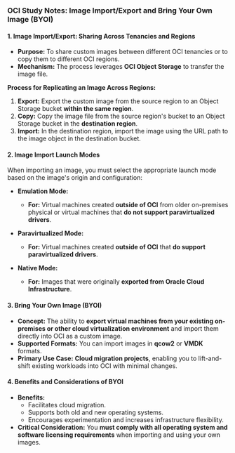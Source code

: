 ### **OCI Study Notes: Image Import/Export and Bring Your Own Image (BYOI)**

#### **1. Image Import/Export: Sharing Across Tenancies and Regions**

*   **Purpose:** To share custom images between different OCI tenancies or to copy them to different OCI regions.
*   **Mechanism:** The process leverages **OCI Object Storage** to transfer the image file.

**Process for Replicating an Image Across Regions:**
1.  **Export:** Export the custom image from the source region to an Object Storage bucket **within the same region**.
2.  **Copy:** Copy the image file from the source region's bucket to an Object Storage bucket in the **destination region**.
3.  **Import:** In the destination region, import the image using the URL path to the image object in the destination bucket.

#### **2. Image Import Launch Modes**

When importing an image, you must select the appropriate launch mode based on the image's origin and configuration:

*   **Emulation Mode:**
    *   **For:** Virtual machines created **outside of OCI** from older on-premises physical or virtual machines that **do not support paravirtualized drivers**.

*   **Paravirtualized Mode:**
    *   **For:** Virtual machines created **outside of OCI** that **do support paravirtualized drivers**.

*   **Native Mode:**
    *   **For:** Images that were originally **exported from Oracle Cloud Infrastructure**.

#### **3. Bring Your Own Image (BYOI)**

*   **Concept:** The ability to **export virtual machines from your existing on-premises or other cloud virtualization environment** and import them directly into OCI as a custom image.
*   **Supported Formats:** You can import images in **qcow2** or **VMDK** formats.
*   **Primary Use Case:** **Cloud migration projects**, enabling you to lift-and-shift existing workloads into OCI with minimal changes.

#### **4. Benefits and Considerations of BYOI**

*   **Benefits:**
    *   Facilitates cloud migration.
    *   Supports both old and new operating systems.
    *   Encourages experimentation and increases infrastructure flexibility.
*   **Critical Consideration:** You **must comply with all operating system and software licensing requirements** when importing and using your own images.